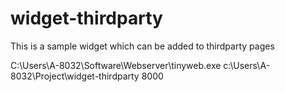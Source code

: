 # widget-thirdparty
This is a sample widget which can be added to thirdparty pages


C:\Users\A-8032\Software\Webserver\tinyweb.exe c:\Users\A-8032\Project\widget-thirdparty 8000

